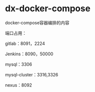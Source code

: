# dx-docker-compose

docker-compose容器编排的内容

端口占用：

gitlab：8091，2224

Jenkins：8090，50000

mysql：3306

mysql-cluster：3316,3326

nexus：8092

